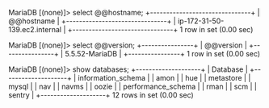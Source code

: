MariaDB [(none)]> select @@hostname;
+-------------------------------+
| @@hostname                    |
+-------------------------------+
| ip-172-31-50-139.ec2.internal |
+-------------------------------+
1 row in set (0.00 sec)

MariaDB [(none)]> select @@version;
+----------------+
| @@version      |
+----------------+
| 5.5.52-MariaDB |
+----------------+
1 row in set (0.00 sec)

MariaDB [(none)]> show databases;
+--------------------+
| Database           |
+--------------------+
| information_schema |
| amon               |
| hue                |
| metastore          |
| mysql              |
| nav                |
| navms              |
| oozie              |
| performance_schema |
| rman               |
| scm                |
| sentry             |
+--------------------+
12 rows in set (0.00 sec)
